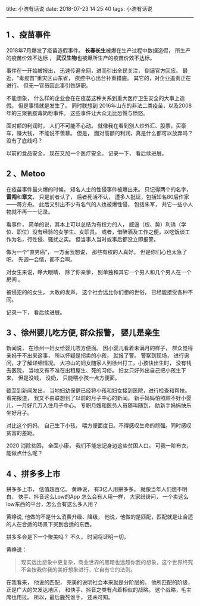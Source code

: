 title: 小浩有话说
date: 2018-07-23 14:25:40
tags: 小浩有话说

---

## 1 、疫苗事件

2018年7月爆发了疫苗造假事件。 **长春长生**被爆在生产过程中数据造假， 所生产的疫苗价效不达标 ， **武汉生物**也被爆所生产的疫苗价效不达标。  

事件在一开始被报出， 迅速传遍全网，进而引出全民关注， 倒逼官方回应。 最近，“毒疫苗”重灾区山东省， 疾控中心出台补重措施。 其它的，对企业追责正在进行。 但无一官员因此事引咎辞职。 


不能想象， 什么样的企业会在在疫苗这种关系到重大医疗卫生安全的大事上造假。 但是事情就是发生了。 同时联想到 2016年山东的非法二类疫苗，以及2008年的三聚氰胺毒奶粉事件。 这些事件让大众无比恐慌与愤怒。

面对额的利润时， 人们不可能不心动。 就像我在看到别人炒外汇、股票，买豪车，赚大钱， 不能说不羡慕。 但是， 面对高额的利润，真是什么都可以放弃吗？ 没有了底线吗？ 

以前的食品安全， 现在又加一个医疗安全。  记录一下， 看后续进展。 


## 2 、Metoo    

在疫苗事件最火爆的时候， 知名人士的性侵事件被爆出来。 只记得两个的名字， **雷闯**和**章文**， 只是前者认了， 后者死活不认， 遭多人批证，包括知名80后作家——蒋方舟。 此后又引出不少有名气的人也被爆性侵， 包括朱军， 共它一些小人物就不再一一记录。 

看事件， 简单的说，其本上可以总结为有权力的人， 威逼（权、势）利诱（学位、职位）没有经验的女学生、女职员。 或者，借醉酒及工作之便，以吃饭谈工作为名，行性侵、骚扰之实。 但当事人当时或事后都没立即报警。 

做为一个“直男癌”， 一方面我想说， 那些有权的人真好。 但是你们心也太急了吧， 先调一会情，都不会啊。 

对女生来说，睁大眼睛， 除了你亲爹， 别单独和其它一个男人和几个男人在一个房间 。  

被侵犯的的女生， 大敢的发声。 这个社会远比你们想的世俗， 已经能接受各种不同。 

记录一下， 看后续进展。 

## 3 、徐州婴儿吃方便, 群众报警， 婴儿是亲生

新闻说， 在徐州一妇女给婴儿喂方便面。 因小婴儿看着未满月的样子， 群众觉得亲妈干不出来这事， 所以怀疑是拐卖的小孩， 就报了警。 警察到现场， 进行询问，才了解详细情况。   大凉山的妇女随家人到徐州打工，小孩快出生时， 没有钱去医院， 当地又有不准在出租屋生、死的习俗。 妇女只好外出自己把小孩生下来， 但是没钱， 没奶， 只能喂小孩一点方便面。 

截至到新闻发出， 当地妇幼保健已经将小孩和妇女接到医院，进行检查和帮扶。 看完报道， 我又不由联想到了以前的月子中心的新闻。 新手妈妈怕照顾不好小婴儿，一月好几万入住月子中心。 专职月嫂和医务人员随叫随到， 助新手妈妈快乐坐好月子。

对比这个妈妈， 自己生下小孩， 喂方便面度日。不得感叹生命的顽强。同时感叹贫富的差距。 

2020 消除贫困， 全面小康， 我们不能忘记身边这些贫困人口。 可我一阶布衣， 能做点什么呢？ 

## 4 、拼多多上市

拼多多上市， 估值超百亿。 黄峥说， 有3亿人用拼多多。  就像当年人们想不明白， 快手、抖音这么Low的App 怎么会有人用一样， 大家纷纷问， 一个卖这么low东西的平台，怎么会有这么多人用？

黄峥说, 他做的不是什么消费升级、降级， 他说，他做的是匹配，匹配就是让合适的人在合适的场景下买到合适的东西。 

拼多多会是下一个聚美吗？ 不久， 时间将证明一切。

黄峥说：
> 现实远比想象中更复杂，商业世界的黑暗也远超你我的想象，这个世界终究不会按我你我的美好想象进行，它自有它的法则。 
> 

在我看来， 他说的匹配， 完美的说明社会本来就是分阶层的。 他所匹配的阶级，正是广大的欠发达地区， 和快手、抖音之类有点着相似的战略。  这个战略，毛主席也用过。 所以，最后鹿死谁手， 还未可知。 





